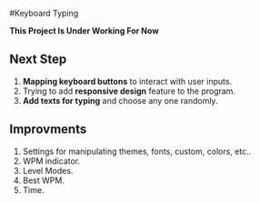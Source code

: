 #Keyboard Typing

**This Project Is Under Working For Now**

## Next Step
1. **Mapping keyboard buttons** to interact with user inputs.
2. Trying to add **responsive design** feature to the program.
3. **Add texts for typing** and choose any one randomly.

## Improvments
1. Settings for manipulating themes, fonts, custom, colors, etc..
2. WPM indicator.
3. Level Modes.
4. Best WPM.
5. Time.
